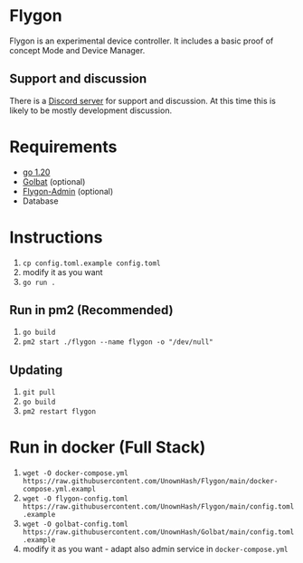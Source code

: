 # Flygon

Flygon is an experimental device controller. It includes a basic proof of concept Mode and Device Manager.

## Support and discussion

There is a [Discord server](https://discord.gg/Vjze47qchG) for support and discussion.
At this time this is likely to be mostly development discussion.

# Requirements

- [go 1.20](https://go.dev/doc/install)
- [Golbat](https://github.com/UnownHash/Golbat) (optional)
- [Flygon-Admin](https://github.com/UnownHash/Flygon-Admin) (optional)
- Database

# Instructions
1. `cp config.toml.example config.toml`
2. modify it as you want
3. `go run .`

## Run in pm2 (Recommended)
1. `go build`
2. `pm2 start ./flygon --name flygon -o "/dev/null"`

## Updating
1. `git pull`
2. `go build`
3. `pm2 restart flygon`

# Run in docker (Full Stack)
1. `wget -O docker-compose.yml https://raw.githubusercontent.com/UnownHash/Flygon/main/docker-compose.yml.exampl`
2. `wget -O flygon-config.toml https://raw.githubusercontent.com/UnownHash/Flygon/main/config.toml.example`
3. `wget -O golbat-config.toml https://raw.githubusercontent.com/UnownHash/Golbat/main/config.toml.example`
4. modify it as you want - adapt also admin service in `docker-compose.yml`